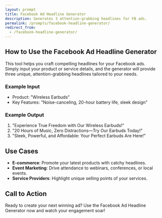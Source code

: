 ```yaml
---
layout: prompt
title: Facebook Ad Headline Generator
description: Generates 3 attention-grabbing headlines for FB ads.
permalink: /prompts/facebook-headline-generator/
redirect_from:
  - /facebook-headline-generator/
---
```


## How to Use the Facebook Ad Headline Generator

This tool helps you craft compelling headlines for your Facebook ads. Simply input your product or service details, and the generator will provide three unique, attention-grabbing headlines tailored to your needs.

### Example Input
- Product: "Wireless Earbuds"
- Key Features: "Noise-canceling, 20-hour battery life, sleek design"

### Example Output
1. "Experience True Freedom with Our Wireless Earbuds!"
2. "20 Hours of Music, Zero Distractions—Try Our Earbuds Today!"
3. "Sleek, Powerful, and Affordable: Your Perfect Earbuds Are Here!"

## Use Cases
- **E-commerce**: Promote your latest products with catchy headlines.
- **Event Marketing**: Drive attendance to webinars, conferences, or local events.
- **Service Providers**: Highlight unique selling points of your services.

## Call to Action
Ready to create your next winning ad? Use the Facebook Ad Headline Generator now and watch your engagement soar!